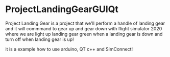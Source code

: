 # ProjectLandingGearGUIQt
Project Landing Gear is a project that we'll perform a handle of landing gear and it will commmand to gear up and gear down with flight simulator 2020 where we are light up landing gear green when a landing gear is down and turn off when landing gear is up!

it is a example how to use arduino, QT c++ and SimConnect! 
